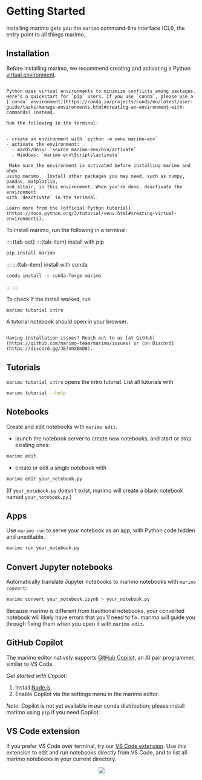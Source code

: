 # Getting Started

Installing marimo gets you the `marimo` command-line interface (CLI), the entry point to all things marimo.

## Installation

Before installing marimo, we recommend creating and activating a Python
[virtual environment](https://docs.python.org/3/tutorial/venv.html#creating-virtual-environments).

```{dropdown} Setting up a virtual environment

Python uses virtual environments to minimize conflicts among packages.
Here's a quickstart for `pip` users. If you use `conda`, please use a
[`conda` environment](https://conda.io/projects/conda/en/latest/user-guide/tasks/manage-environments.html#creating-an-environment-with-commands) instead.

Run the following in the terminal:


- create an environment with `python -m venv marimo-env`
- activate the environment:
  - macOS/Unix: `source marimo-env/bin/activate`
  - Windows: `marimo-env\Scripts\activate`

_Make sure the environment is activated before installing marimo and when
using marimo._ Install other packages you may need, such as numpy, pandas, matplotlib,
and altair, in this environment. When you're done, deactivate the environment
with `deactivate` in the terimnal.

Learn more from the [official Python tutorial](https://docs.python.org/3/tutorial/venv.html#creating-virtual-environments).
```

To install marimo, run the following in a terminal:

::::{tab-set}
:::{tab-item} install with pip

```bash
pip install marimo
```

:::
:::{tab-item} install with conda

```bash
conda install -c conda-forge marimo
```

:::
::::

To check if the install worked, run

```bash
marimo tutorial intro
```

A tutorial notebook should open in your browser.

```{admonition} Installation issues?

Having installation issues? Reach out to us [at GitHub](https://github.com/marimo-team/marimo/issues) or [on Discord](https://discord.gg/JE7nhX6mD8).
```

## Tutorials

`marimo tutorial intro` opens the intro tutorial. List all tutorials with

```bash
marimo tutorial --help
```

## Notebooks

Create and edit notebooks with `marimo edit`.

- launch the notebook server to create new notebooks,
  and start or stop existing ones:

```bash
marimo edit
```

- create or edit a single notebook with

```bash
marimo edit your_notebook.py
```

(If `your_notebook.py` doesn't exist, marimo will create a blank notebook
named `your_notebook.py`.)

## Apps

Use `marimo run` to serve your notebook as an app, with Python code hidden and
uneditable.

```bash
marimo run your_notebook.py
```

## Convert Jupyter notebooks

Automatically translate Jupyter notebooks to marimo notebooks with `marimo convert`:

```bash
marimo convert your_notebook.ipynb > your_notebook.py
```

Because marimo is different from traditional notebooks, your converted notebook
will likely have errors that you'll need to fix. marimo will guide you through
fixing them when you open it with `marimo edit`.

## GitHub Copilot

The marimo editor natively supports [GitHub Copilot](https://copilot.github.com/),
an AI pair programmer, similar to VS Code.

_Get started with Copilot_:

1. Install [Node.js](https://nodejs.org/en/download).
2. Enable Copilot via the settings menu in the marimo editor.

_Note_: Copilot is not yet available in our conda distribution; please install
marimo using `pip` if you need Copilot.

## VS Code extension

If you prefer VS Code over terminal, try our
[VS Code extension](https://marketplace.visualstudio.com/items?itemName=marimo-team.vscode-marimo).
Use this extension to edit and run notebooks directly from VS Code, and to list
all marimo notebooks in your current directory.

<div align="center">
<figure>
<img src="/_static/vscode-marimo.png"/>
</figure>
</div>
